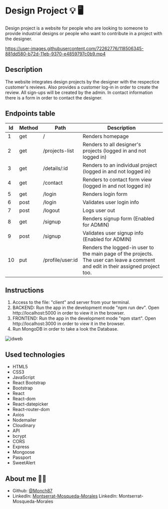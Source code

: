 # Design Project 	:bulb: :desktop_computer:

Design project is a website for people who are looking to someone to provide industrial designs or people who want to  contribute in a project with the designer.

https://user-images.githubusercontent.com/72262776/118506345-881dd580-b72d-11eb-9370-e4859797c0b9.mp4


## Description

The website integrates design projects by the designer with the respectice customer's reviews. Also provides a customer log-in in order to create the review. All sign-ups will be created by the admin. In contact information there is a form in order to contact the designer.


## Endpoints table

| Id  | Method | Path                                        | Description                                                            |
| --- | ------ | ------------------------------------------- | ---------------------------------------------------------------------- |
| 1   | get    | /                                           | Renders homepage                                                       |
| 2   | get    | /projects-list                              | Renders to all designer's projects (logged in and not logged in)                                |
| 3  | get    | /details/:id                                | Renders to an individual project (logged in and not logged in)                              |
| 4   | get    | /contact                                    | Renders to contact form view (logged in and not logged in)                                  |
| 5   | get    | /login                                      | Renders login form                                                     |
| 6   | post   | /login                                      | Validates user login info                                              |
| 7   | post   | /logout                                     | Logs user out                                                          |
| 8   | get    | /signup                                     | Renders signup form (Enabled for ADMIN)                                                   |
| 9   | post   | /signup                                     | Validates user signup info (Enabled for ADMIN)                                              |
| 10   | put   | /profile/user:id                              | Renders the logged-in user to the main page of the projects. The user can leave a comment and edit in their assigned project too.  |


  ## Instructions

 1. Access to the file: "client" and server from your terminal. 
 2. BACKEND: Run the app in the development mode "npm run dev". Open http://localhost:5000 in order to view it in the browser.
 3. FRONTEND: Run the app in the development mode "npm start". Open http://localhost:3000 in order to view it in the browser.
 4. Run MongoDB in order to take a look the Database.

![idweb](https://user-images.githubusercontent.com/72262776/118497177-1e99c900-b725-11eb-9d7f-997bbf1b55c4.png)

  ## Used technologies 

- HTML5 
- CSS3
- JavaScript
- React Bootstrap
- Bootstrap
- React
- React-dom
- React-datepicker
- React-router-dom
- Axios
- Nodemailer
- Cloudinary
- API
- bcrypt
- CORS
- Express
- Mongoose
- Passport
- SweetAlert



## About me :woman_technologist:

* Github: [@Monch87](https://github.com/Monch87)
* LinkedIn: [Montserrat-Mosqueda-Morales](https://www.linkedin.com/in/montserrat-mosqueda-morales)
  LinkedIn: Montserrat-Mosqueda-Morales
